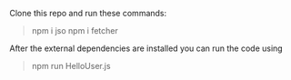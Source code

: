Clone this repo and run these commands:

> npm i jso
> npm i fetcher

After the external dependencies are installed you can run the code using 

> npm run HelloUser.js